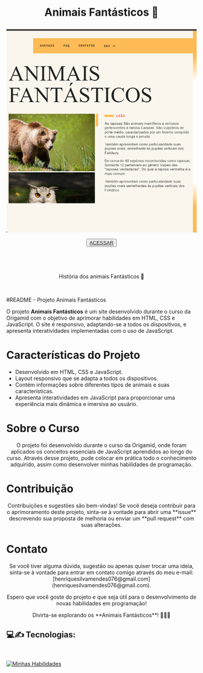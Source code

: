 


 
<h1 align='center'>
    <P font-size='12px'> Animais Fantásticos 🦁 </P>
</h1>



<p align='center'><img src='Captura de tela 2023-11-07 094029.png'></p>


<p align='center'><button ><a href='https://henriquescloud.github.io/FANTASTIC-ANIMALS/animais-fantasticos.html' > ACESSAR </a></button></p><br><h1></h1>

<p align='center'>História dos animais Fantásticos 🦁<p><br>

#README - Projeto Animais Fantásticos

O projeto **Animais Fantásticos** é um site desenvolvido durante o curso da Origamid com o objetivo de aprimorar habilidades em HTML, CSS e JavaScript. O site é responsivo, adaptando-se a todos os dispositivos, e apresenta interatividades implementadas com o uso de JavaScript.

<h1>Características do Projeto</h1>

- Desenvolvido em HTML, CSS e JavaScript.
- Layout responsivo que se adapta a todos os dispositivos.
- Contém informações sobre diferentes tipos de animais e suas características.
- Apresenta interatividades em JavaScript para proporcionar uma experiência mais dinâmica e imersiva ao usuário.

<h1>Sobre o Curso</h1>

<P align='center'>O projeto foi desenvolvido durante o curso da Origamid, onde foram aplicados os conceitos essenciais de JavaScript aprendidos ao longo do curso. Através desse projeto, pude colocar em prática todo o conhecimento adquirido, assim como desenvolver minhas habilidades de programação.</P>


 <h1>Contribuição</h1>

<p align='center'>Contribuições e sugestões são bem-vindas! Se você deseja contribuir para o aprimoramento deste projeto, sinta-se à vontade para abrir uma **issue** descrevendo sua proposta de melhoria ou enviar um **pull request** com suas alterações.</p>

<h1>Contato</h1>

<p align='center'>Se você tiver alguma dúvida, sugestão ou apenas quiser trocar uma ideia, sinta-se à vontade para entrar em contato comigo através do meu e-mail: [henriquesilvamendes076@gmail.com](henriquesilvamendes076@gmail.com).</p>

<p align='center'>Espero que você goste do projeto e que seja útil para o desenvolvimento de novas habilidades em programação!</p>

<p align='center'>Divirta-se explorando os **Animais Fantásticos**! 🦁🐼🐍</p>

<h2>
    💻✍️ Tecnologias:
</h2>
<br>

[![Minhas Habilidades](https://skillicons.dev/icons?i=html,css,js)](https://skillicons.dev)

